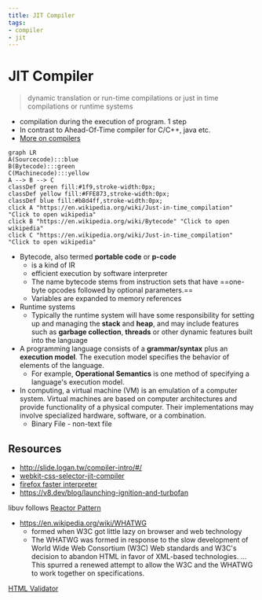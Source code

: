 ```yaml
---
title: JIT Compiler
tags:
- compiler
- jit
---
```


# JIT Compiler

<TagLinks />

> dynamic translation or run-time compilations or just in time compilations
> or runtime systems

* compilation during the execution of program. 1 step
* In contrast to Ahead-Of-Time compiler for C/C++, java etc.
* [More on compilers](https://avi-python.netlify.app/Tutorials/07_compiler.html#types-of-compilers)

```mermaid
graph LR
A(Sourcecode):::blue
B(Bytecode):::green
C(Machinecode):::yellow
A --> B --> C
classDef green fill:#1f9,stroke-width:0px;
classDef yellow fill:#FFE873,stroke-width:0px;
classDef blue fill:#b8d4ff,stroke-width:0px;
click A "https://en.wikipedia.org/wiki/Just-in-time_compilation" "Click to open wikipedia"
click B "https://en.wikipedia.org/wiki/Bytecode" "Click to open wikipedia"
click C "https://en.wikipedia.org/wiki/Just-in-time_compilation" "Click to open wikipedia"
```

* Bytecode, also termed **portable code** or **p-code**
  * is a kind of IR
  * efficient execution by software interpreter
  * The name bytecode stems from instruction sets that have ==one-byte opcodes followed by optional parameters.==
  * Variables are expanded to memory references
* Runtime systems
  * Typically the runtime system will have some responsibility for setting up and managing the **stack** and **heap**, and may include features such as **garbage collection**, **threads** or other dynamic features built into the language
* A programming language consists of a **grammar/syntax** plus an **execution model**. The execution model specifies the behavior of elements of the language.
  * For example, **Operational Semantics** is one method of specifying a language's execution model.
* In computing, a virtual machine (VM) is an emulation of a computer system. Virtual machines are based on computer architectures and provide functionality of a physical computer. Their implementations may involve specialized hardware, software, or a combination.
  * Binary File - non-text file


## Resources

* http://slide.logan.tw/compiler-intro/#/
* [webkit-css-selector-jit-compiler](https://webkit.org/blog/3271/webkit-css-selector-jit-compiler/)
* [firefox faster interpreter](https://hacks.mozilla.org/2019/08/the-baseline-interpreter-a-faster-js-interpreter-in-firefox-70/)
* https://v8.dev/blog/launching-ignition-and-turbofan

libuv follows [Reactor Pattern](https://en.wikipedia.org/wiki/Reactor_pattern)

* https://en.wikipedia.org/wiki/WHATWG
  * formed when W3C got little lazy on browser and web technology
  * The WHATWG was formed in response to the slow development of World Wide Web Consortium (W3C) Web standards and W3C's decision to abandon HTML in favor of XML-based technologies. ... This spurred a renewed attempt to allow the W3C and the WHATWG to work together on specifications.

[HTML Validator](https://validator.w3.org/nu/?doc=https%3A%2F%2Fgithub.com%2Favimehenwal&submit=Check)

<Footer />
